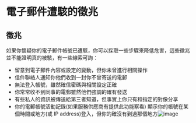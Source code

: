 [Title]: # (電子郵件已遭駭的徵兆)
[Difficulty]: # (初學者)
[Order]: # (11)

# 電子郵件遭駭的徵兆

## 徵兆

如果你懷疑你的電子郵件帳號已遭駭，你可以採取一些步驟來降低危害，這些徵兆並不能證明真的被駭，有一些線索可詢：

* 留意到電子郵件內容或設定的變動，但你未曾進行相關操作
* 信件聯絡人通知你他們收到一封你不曾寄送的電郵
* 無法登入帳號，雖然確信密碼與相關設定正確
* 你常常收不到同事的電郵雖然他們強調的確有發送
* 有些私人的資訊被傳送給第三者知道，但事實上你只有和指定的對像分享
* 你的電郵帳號活動記錄(如果服務供應商有提供此功能察看) 顯示你的帳號在某個時間或地方(或 IP address)登入，但你的確沒有到過那個地方![image](email2.png)